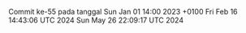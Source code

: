 Commit ke-55 pada tanggal Sun Jan 01 14:00 2023 +0100
Fri Feb 16 14:43:06 UTC 2024
Sun May 26 22:09:17 UTC 2024
